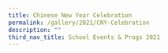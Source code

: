 ```yaml
---
title: Chinese New Year Celebration
permalink: /gallery/2021/CNY-Celebration
description: ""
third_nav_title: School Events & Progs 2021
---
```

